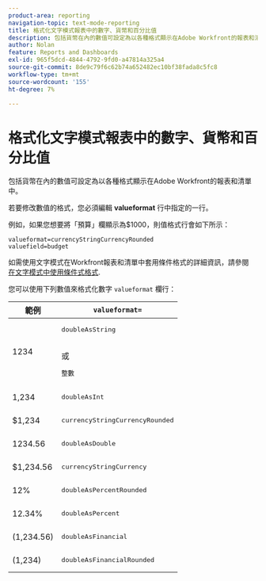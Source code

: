 ```yaml
---
product-area: reporting
navigation-topic: text-mode-reporting
title: 格式化文字模式報表中的數字、貨幣和百分比值
description: 包括貨幣在內的數值可設定為以各種格式顯示在Adobe Workfront的報表和清單中。
author: Nolan
feature: Reports and Dashboards
exl-id: 965f5dcd-4844-4792-9fd0-a47814a325a4
source-git-commit: 8de9c79f6c62b74a652482ec10bf38fada8c5fc8
workflow-type: tm+mt
source-wordcount: '155'
ht-degree: 7%

---
```


# 格式化文字模式報表中的數字、貨幣和百分比值

<!-- Audited: 2/2024 -->

包括貨幣在內的數值可設定為以各種格式顯示在Adobe Workfront的報表和清單中。

若要修改數值的格式，您必須編輯 **valueformat** 行中指定的一行。

例如，如果您想要將「預算」欄顯示為$1000，則值格式行會如下所示：

```
valueformat=currencyStringCurrencyRounded
valuefield=budget
```

如需使用文字模式在Workfront報表和清單中套用條件格式的詳細資訊，請參閱 [在文字模式中使用條件式格式](../../../reports-and-dashboards/reports/text-mode/use-conditional-formatting-text-mode.md).

您可以使用下列數值來格式化數字 `valueformat` 欄行：

| 範例 | `valueformat=` |
|---|---|
| 1234 | <pre>doubleAsString</pre> <br>或 <br><pre>整數</pre> |
| 1,234 | <pre>doubleAsInt</pre> |
| $1,234 | <pre>currencyStringCurrencyRounded</pre> |
| 1234.56 | <pre>doubleAsDouble</pre> |
| $1,234.56 | <pre>currencyStringCurrency</pre> |
| 12% | <pre>doubleAsPercentRounded</pre> |
| 12.34% | <pre>doubleAsPercent</pre> |
| (1,234.56) | <pre>doubleAsFinancial</pre> |
| (1,234) | <pre>doubleAsFinancialRounded</pre> |

